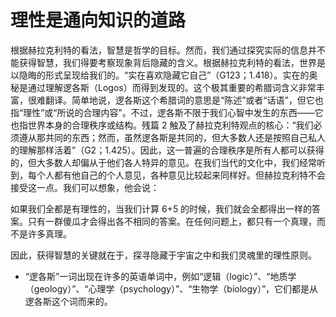 # 理性是通向知识的道路

根据赫拉克利特的看法，智慧是哲学的目标。然而，我们通过探究实际的信息并不能获得智慧，我们得要考察现象背后隐藏的含义。根据赫拉克利特的看法，世界是以隐晦的形式呈现给我们的。“实在喜欢隐藏它自己”（G123；1.418）。实在的奥秘是通过理解逻各斯（Logos）而得到发现的。这个极其重要的希腊词含义非常丰富，很难翻译。简单地说，逻各斯这个希腊词的意思是“陈述”或者“话语”，但它也指“理性”或“所说的合理内容”。不过，逻各斯不限于我们心智中发生的东西——它也指世界本身的合理秩序或结构。残篇 2 触及了赫拉克利特观点的核心：“我们必须遵从那共同的东西；然而，虽然逻各斯是共同的，但大多数人还是按照自己私人的理解那样活着”（G2；1.425）。因此，这一普遍的合理秩序是所有人都可以获得的，但大多数人却偏从于他们各人特异的意见。在我们当代的文化中，我们经常听到，每个人都有他自己的个人意见，各种意见比较起来同样好。但赫拉克利特不会接受这一点。我们可以想象，他会说：

如果我们全都是有理性的，当我们计算 6+5 的时候，我们就会全都得出一样的答案。只有一群傻瓜才会得出各不相同的答案。在任何问题上，都只有一个真理，而不是许多真理。

因此，获得智慧的关键就在于，探寻隐藏于宇宙之中和我们灵魂里的理性原则。

-   “逻各斯”一词出现在许多的英语单词中，例如“逻辑（logic）”、“地质学（geology）”、“心理学（psychology）”、“生物学（biology）”，它们都是从逻各斯这个词而来的。
